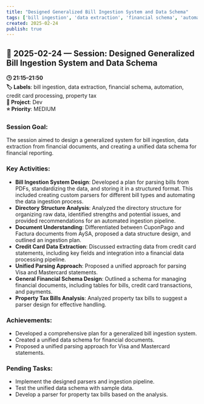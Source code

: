 ```yaml
---
title: "Designed Generalized Bill Ingestion System and Data Schema"
tags: ['bill ingestion', 'data extraction', 'financial schema', 'automation', 'credit card processing', 'property tax']
created: 2025-02-24
publish: true
---
```


## 📅 2025-02-24 — Session: Designed Generalized Bill Ingestion System and Data Schema

**🕒 21:15–21:50**  
**🏷️ Labels**: bill ingestion, data extraction, financial schema, automation, credit card processing, property tax  
**📂 Project**: Dev  
**⭐ Priority**: MEDIUM  


### Session Goal:
The session aimed to design a generalized system for bill ingestion, data extraction from financial documents, and creating a unified data schema for financial reporting.

### Key Activities:
- **Bill Ingestion System Design**: Developed a plan for parsing bills from PDFs, standardizing the data, and storing it in a structured format. This included creating custom parsers for different bill types and automating the data ingestion process.
- **Directory Structure Analysis**: Analyzed the directory structure for organizing raw data, identified strengths and potential issues, and provided recommendations for an automated ingestion pipeline.
- **Document Understanding**: Differentiated between CuponPago and Factura documents from AySA, proposed a data structure design, and outlined an ingestion plan.
- **Credit Card Data Extraction**: Discussed extracting data from credit card statements, including key fields and integration into a financial data processing pipeline.
- **Unified Parsing Approach**: Proposed a unified approach for parsing Visa and Mastercard statements.
- **General Financial Schema Design**: Outlined a schema for managing financial documents, including tables for bills, credit card transactions, and payments.
- **Property Tax Bills Analysis**: Analyzed property tax bills to suggest a parser design for effective handling.

### Achievements:
- Developed a comprehensive plan for a generalized bill ingestion system.
- Created a unified data schema for financial documents.
- Proposed a unified parsing approach for Visa and Mastercard statements.

### Pending Tasks:
- Implement the designed parsers and ingestion pipeline.
- Test the unified data schema with sample data.
- Develop a parser for property tax bills based on the analysis.
